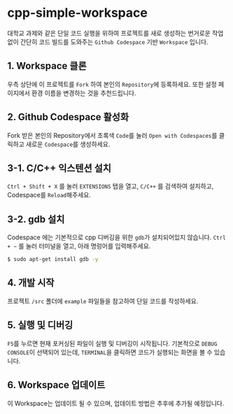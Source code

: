 # cpp-simple-workspace

대학교 과제와 같은 단일 코드 실행을 위하여 프로젝트를 새로 생성하는 번거로운 작업 없이 간단히 코드 빌드를 도와주는 `Github Codespace` 기반 `Workspace` 입니다.

## 1. Workspace 클론

우측 상단에 이 프로젝트를 `Fork` 하여 본인의 `Repository`에 등록하세요.
또한 설정 페이지에서 환경 이름을 변경하는 것을 추천드립니다.

## 2. Github Codespace 활성화

Fork 받은 본인의 Repository에서 초록색 `Code`를 눌러 `Open with Codespaces`를 클릭하고 새로운 `Codespace`를 생성하세요.

## 3-1. C/C++ 익스텐션 설치

`Ctrl + Shift + X` 를 눌러 `EXTENSIONS` 탭을 열고, `C/C++` 를 검색하여 설치하고, Codespace를 `Reload`해주세요.

## 3-2. gdb 설치

Codespace 에는 기본적으로 cpp 디버깅을 위한 `gdb`가 설치되어있지 않습니다. `Ctrl + ~` 를 눌러 터미널을 열고, 아래 명렁어를 입력해주세요.

```bash
$ sudo apt-get install gdb -y
```

## 4. 개발 시작

프로젝트 `/src` 폴더에 `example` 파일들을 참고하여 단일 코드를 작성하세요.

## 5. 실행 및 디버깅

`F5`를 누르면 현재 포커싱된 파일이 실행 및 디버깅이 시작됩니다. 기본적으로 `DEBUG CONSOLE`이 선택되어 있는데, `TERMINAL`을 클릭하면 코드가 실행되는 화면을 볼 수 있습니다.

## 6. Workspace 업데이트

이 Workspace는 업데이트 될 수 있으며, 업데이트 방법은 추후에 추가될 예정입니다.
